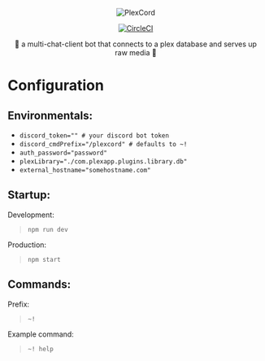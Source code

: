 <p align="center">
  <img src="https://i.postimg.cc/76Ds5qGG/plexcord-logo-sm.png" alt="PlexCord"/>
</p>

<p align="center">
  <a href="https://circleci.com/gh/scramble45/plexcord">
    <img src="https://circleci.com/gh/scramble45/plexcord.svg?style=svg&circle-token=bed9247683011820bcada7f98e26996aff25d0b5" alt="CircleCI"/>
  </a>
</p>

<p align="center">🍿 a multi-chat-client bot that connects to a plex database and serves up raw media 🍿</p>

# Configuration

## Environmentals:

- `discord_token="" # your discord bot token`
- `discord_cmdPrefix="/plexcord" # defaults to ~!`
- `auth_password="password"`
- `plexLibrary="./com.plexapp.plugins.library.db"`
- `external_hostname="somehostname.com"`

## Startup:

Development:
> `npm run dev`

Production:
> `npm start`

## Commands:

Prefix:
> `~!`

Example command:
> `~! help`
